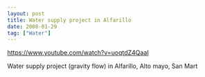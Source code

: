 ```yaml
---
layout: post
title: Water supply project in Alfarillo
date: 2008-01-29
tag: ["Water"]
---
```


https://www.youtube.com/watch?v=uoqtdZ4QaaI  

Water supply project (gravity flow) in Alfarillo, Alto mayo, San Mart